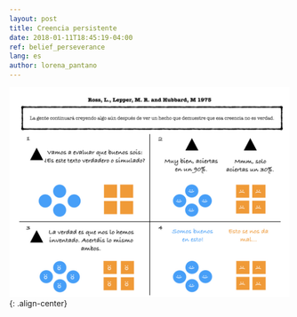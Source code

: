 ```yaml
---
layout: post
title: Creencia persistente
date: 2018-01-11T18:45:19-04:00
ref: belief_perseverance
lang: es
author: lorena_pantano
---
```



![](/images/stimulus_blog/stimulus_Belief_Perseverance/stimulus_Belief_Perseverance.es.jpeg){: .align-center}

